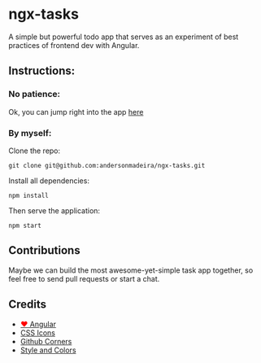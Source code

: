 # ngx-tasks

A simple but powerful todo app that serves as an experiment of best practices of frontend dev with Angular.

## Instructions:

### No patience:

Ok, you can jump right into the app [here](https://andersonmadeira.github.io/ngx-tasks/)

### By myself:

Clone the repo:

```git clone git@github.com:andersonmadeira/ngx-tasks.git```

Install all dependencies:

```npm install```

Then serve the application:

```npm start```

## Contributions

Maybe we can build the most awesome-yet-simple task app together, so feel free to send pull requests or start a chat.

## Credits

- <a href="https://angular.io" target="_blank"><span style="color: red">&hearts;</span> Angular </a>
- <a href="https://github.com/saeedalipoor/icono" target="_blank">CSS Icons</a>
- <a href="https://github.com/tholman/github-corners" target="_blank">Github Corners</a>
- <a href="https://www.w3schools.com/howto/howto_js_todolist.asp" target="_blank">Style and Colors</a>
